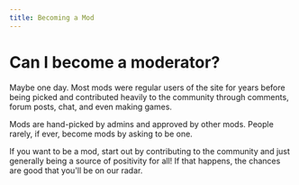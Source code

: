 ```yaml
---
title: Becoming a Mod
---
```


# Can I become a moderator?

Maybe one day. Most mods were regular users of the site for years before being picked and contributed heavily to the community through comments, forum posts, chat, and even making games.

Mods are hand-picked by admins and approved by other mods. People rarely, if ever, become mods by asking to be one.

If you want to be a mod, start out by contributing to the community and just generally being a source of positivity for all! If that happens, the chances are good that you'll be on our radar.
